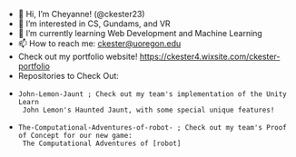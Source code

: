 - 👋 Hi, I’m Cheyanne! (@ckester23)
- 👀 I’m interested in CS, Gundams, and VR
- 🌱 I’m currently learning Web Development and Machine Learning
- 📫 How to reach me: ckester@uoregon.edu
- Check out my portfolio website! https://ckester4.wixsite.com/ckester-portfolio 
- Repositories to Check Out:
-     John-Lemon-Jaunt ; Check out my team's implementation of the Unity Learn
       John Lemon's Haunted Jaunt, with some special unique features!
-     The-Computational-Adventures-of-robot- ; Check out my team's Proof of Concept for our new game: 
       The Computational Adventures of [robot]
<!---
ckester23/ckester23 is a ✨ special ✨ repository because its `README.md` (this file) appears on your GitHub profile.
You can click the Preview link to take a look at your changes.
--->
